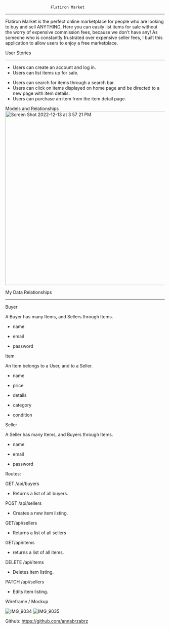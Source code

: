                         Flatiron Market

________________________________________________________

Flatiron Market is the perfect online marketplace for people who are looking to buy and sell ANYTHING. Here you can easily list items for sale without the worry of expensive commission fees, because we don't have any! As someone who is constantly frustrated over expensive seller fees, I built this application to allow users to enjoy a free marketplace.




User Stories
________________________________________________________
- Users can create an account and log in.
- Users can list items up for sale.
<!-- - Users can edit or delete listings. -->
- Users can search for items through a search bar.
- Users can click on items displayed on home page and be directed to a new page with item details.
- Users can purchase an item from the item detail page.
<!-- - Users can leave reviews for sellers. -->



Models and Relationships
<img width="549" alt="Screen Shot 2022-12-13 at 3 57 21 PM" src="https://user-images.githubusercontent.com/92694120/207478790-f634a2c6-998f-4d70-b26a-dcf070be8e57.png">

My Data Relationships
_______________________________________________________________
Buyer

A Buyer has many Items, and Sellers through Items.


- name

- email

- password

Item

An Item belongs to a User, and to a Seller.


- name

- price

- details

- category

- condition

Seller

A Seller has many Items, and Buyers through Items.

- name

- email

- password


Routes:


GET /api/buyers
- Returns a list of all buyers.

POST /api/sellers
- Creates a new item listing.

GET/api/sellers
- Returns a list of all sellers

GET/api/items
- returns a list of all items.

DELETE /api/items
- Deletes item listing.

PATCH /api/sellers
- Edits item listing.




Wireframe / Mockup


![IMG_9034](https://user-images.githubusercontent.com/92694120/207706030-bfa1ccd0-f2ae-41df-bf93-84e4ca7504d3.jpg)
![IMG_9035](https://user-images.githubusercontent.com/92694120/207706044-fdeaddaa-70c4-4ac2-af28-0e8702053626.jpg)

Github: https://github.com/annabrzabrz




<!-- This application allows users to both sell and buy products. Sellers will have the opportunity to post products up for sale, edit their listings, and delete their listings. Buyers will be able to filter search the items, to view details of each item by clicking on it, and to purchase the item.

Tables:

Buyer:
has_many :items
has_many sellers, through: :items
Name
Email
Password
Items
belongs_to :buyer
belongs_to :seller
Name
Category
Price
Details
Seller
has_many :items
has_many buyers, through: :items
Name
Email
Password

Front end:
login/sign up page
seller page: seller can post, delete, edit an item
Buyer page: buyer can purchase items, which will then be deleted from the database
Search bar
NavBar

Back end:
get, post, delete, patch requests
